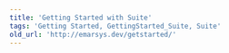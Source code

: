 ```yaml
---
title: 'Getting Started with Suite'
tags: 'Getting Started, GettingStarted_Suite, Suite'
old_url: 'http://emarsys.dev/getstarted/'
---
```


